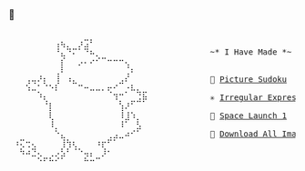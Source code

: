 ### 🎉

<Pre>

 ⠀⠀⠀⠀⠀⠀⠀⢠⢦⡀⠀⡰⣩⠃⠀⠀⠀⠀⠀⠀⠀⠀⠀
 ⠀⠀⠀⠀⠀⠀⠀⠘⣄⠙⠍⠁⠙⠦⡀⠀⠀⠀⠀⠀⠀⠀⠀             ~* I Have Made *~
 ⠀⠀⠀⠀⠀⠀⠀⠀⡎⠀⠀⡠⠄⠔⠊⠉⠒⠒⠒⢄⠀⠀⠀
 ⠀⠀⠀⠀⠀⠀⠀⢀⠇⠀⠀⠀⠀⠀⠀⠀⠀⠀⠀⢈⠆
 ⠀⠀⢠⢤⠜⡆⠀⢸⠀⠰⣄⠀⠀⠀⠀⠀⠀⠀⣠⠎⠀⠀⠀             🐨 <a href="https://sudoku.mobilefirst.me">Picture Sudoku</a>
 ⠀⠀⠱⠤⡁⠈⠑⠇⠀⠀⠀⠉⠒⠤⠤⠄⢖⠊⠀⡐⠧⣄⣀
 ⠀⠀⠀⠀⠘⢆⠀⠀⠀⠀⠀⠀⠀⠀⠀⠀⠀⠹⡉⠀⣀⣨⡷             ✳️ <a href="https://play.google.com/store/apps/details?id=mf.asciitext.lite">Irregular Expressions</a>
 ⠀⠀⠀⠀⠀⠈⡇⠀⠀⠀⠀⠀⠀⠀⠀⠀⠀⠀⢱⠜⠁  
 ⠀⠀⠀⠀⠀⠀⢇⠀⠀⠀⠀⠀⠀⠀⠀⠀⠀⠀⠸⣸⠱⡀⠀             🚀 <a href="https://play.google.com/store/apps/details?id=io.github.nkrusch.spacelaunchone">Space Launch 1</a>
 ⠀⠀⠀⠀⠀⠀⠸⡀⠀⠀⠀⠀⠀⠀⠀⠀⠀⠀⠸⠁⠀⣣⠀
 ⠀⠀⠀⠀⠀⠀⠀⠑⣄⠀⠀⠀⠀⠀⠀⠀⢀⣠⣀⠴⠊⠁⠀             📸 <a href="https://chrome.google.com/webstore/detail/ifipmflagepipjokmbdecpmjbibjnakm">Download All Images</a>
 ⠰⢍⢒⢄⠀⠀⠀⠀⢸⢳⢆⠀⠀⠀⠰⡖⠋⠁⠀⠀⠀⠀⠀          
 ⠀⠳⠴⣙⢄⠀⢀⡠⣣⠃⠈⠑⢤⡄⠀⡸⠂⠀⠀⠀⠀⠀⠀
 ⠀⠀⠀⠀⠑⠋⠓⠊⠁⠀⠀⠀⠓⠒⠉⠀⠀⠀⠀⠀⠀⠀⠀
</pre>
<!--
**nkrusch/nkrusch** is a ✨ _special_ ✨ repository because its `README.md` (this file) appears on your GitHub profile.

Here are some ideas to get you started:

- 🔭 I’m currently working on ...
- 🌱 I’m currently learning ...
- 👯 I’m looking to collaborate on ...
- 🤔 I’m looking for help with ...
- 💬 Ask me about ...
- 📫 How to reach me: ...
- 😄 Pronouns: ...
- ⚡ Fun fact: ...
-->
